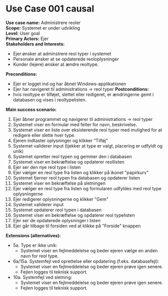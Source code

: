 ﻿# Use Case 001 causal

**Use case name:** Administrere reoler  
**Scope:** Systemet er under udvikling  
**Level:** User goal  
**Primary Actors:** Ejer  
**Stakeholders and Interests:** 
- Ejer ønsker at adminstrere reol typer i systemet
- Personale ønsker at se opdaterede reoloplysninger
- Kunder (lejere) ønsker at ændre reoltype.

**Preconditions:** 
- Ejer er logget ind og har åbnet Windows-applikationen  
- Ejer har navigeret til administrations -> reol typer
**Postconditions:**  
- hvis reoltype er tilføjet, slettet eller redigeret, er ændringerne gemt i databasen og vises i reoltypelisten.

**Main success scenario:**  
1. Ejer åbner programmet og navigerer til administrations -> reol typer
1. Systemet viser en formular med felter for navn, beskrivelse.
1. Systemet viser en liste over eksisterende reol typer med mulighed for at redigere eller slette hver type.
1. Ejeren indtaster oplysninger og klikker “Tilføj”
1. Systemet validerer input (tjekker at type er valgt, placering er udfyldt og unik)
1. Systemet opretter reol typen og gemmer den i databasen
1. Systemet viser en bekræftelse og opdaterer reollisten
1. Ejer ser den nye reol type i listen
1. Ejer vælger en reol type fra listen og klikker på ikonet "papirkurv"
1. Systemet fjerner reol typen fra databasen og opdaterer listen
1. Systemet viser en bekræftelse på sletningen
1. Ejer vælger en reol type fra listen og formularen udfyldes med reol type oplysningerne
1. Ejer redigerer oplysningerne og klikker "Gem"
1. Systemet validerer input
1. Systemet opdaterer reol typen i databasen
1. Systemet viser en bekræftelse og opdaterer reol typelisten
1. Ejer ser de opdaterede oplysninger i listen
1. Ejer går tilbage til forsiden ved at klikke på "Forside" knappen

**Extensions (alternatives):**  
- 5a. Type er ikke unik:  
  - Systemet viser en fejlmeddelelse og beder ejeren vælge en anden navn for reol type.  
- 6a/15a. Systemfejl ved oprettelse eller opdatering (f.eks. databasefejl):  
  - Systemet viser en fejlmeddelelse og beder ejeren prøve igen senere.  
  - Fejlen logges til teknisk support.  
- 10a. Systemfejl ved sletning:  
  - Systemet viser en fejlmeddelelse og beder ejeren prøve igen senere.  
  - Fejlen logges til teknisk support.  